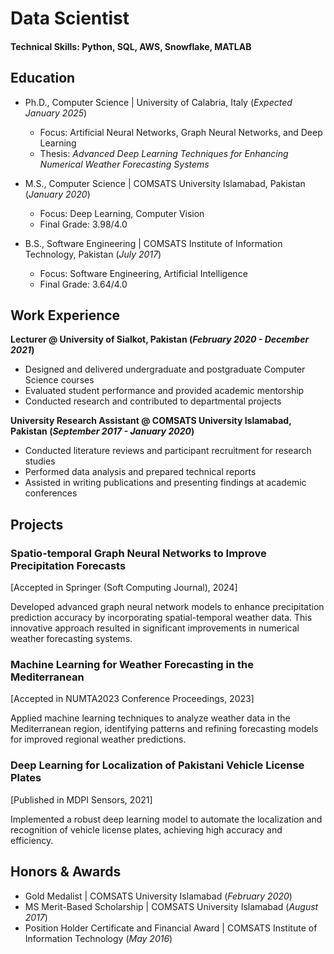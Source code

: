 # Data Scientist

#### Technical Skills: Python, SQL, AWS, Snowflake, MATLAB

## Education
- Ph.D., Computer Science | University of Calabria, Italy (_Expected January 2025_)  
  - Focus: Artificial Neural Networks, Graph Neural Networks, and Deep Learning
  - Thesis: *Advanced Deep Learning Techniques for Enhancing Numerical Weather Forecasting Systems*

- M.S., Computer Science | COMSATS University Islamabad, Pakistan (_January 2020_)  
  - Focus: Deep Learning, Computer Vision
  - Final Grade: 3.98/4.0  

- B.S., Software Engineering | COMSATS Institute of Information Technology, Pakistan (_July 2017_)  
  - Focus: Software Engineering, Artificial Intelligence
  - Final Grade: 3.64/4.0  

## Work Experience
**Lecturer @ University of Sialkot, Pakistan (_February 2020 - December 2021_)**  
- Designed and delivered undergraduate and postgraduate Computer Science courses  
- Evaluated student performance and provided academic mentorship  
- Conducted research and contributed to departmental projects  

**University Research Assistant @ COMSATS University Islamabad, Pakistan (_September 2017 - January 2020_)**  
- Conducted literature reviews and participant recruitment for research studies  
- Performed data analysis and prepared technical reports  
- Assisted in writing publications and presenting findings at academic conferences  

## Projects
### Spatio-temporal Graph Neural Networks to Improve Precipitation Forecasts
[Accepted in Springer (Soft Computing Journal), 2024]

Developed advanced graph neural network models to enhance precipitation prediction accuracy by incorporating spatial-temporal weather data. This innovative approach resulted in significant improvements in numerical weather forecasting systems.

### Machine Learning for Weather Forecasting in the Mediterranean
[Accepted in NUMTA2023 Conference Proceedings, 2023]

Applied machine learning techniques to analyze weather data in the Mediterranean region, identifying patterns and refining forecasting models for improved regional weather predictions.

### Deep Learning for Localization of Pakistani Vehicle License Plates
[Published in MDPI Sensors, 2021]

Implemented a robust deep learning model to automate the localization and recognition of vehicle license plates, achieving high accuracy and efficiency.

## Honors & Awards
- Gold Medalist | COMSATS University Islamabad (_February 2020_)  
- MS Merit-Based Scholarship | COMSATS University Islamabad (_August 2017_)  
- Position Holder Certificate and Financial Award | COMSATS Institute of Information Technology (_May 2016_)  
